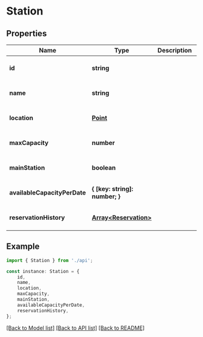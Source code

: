 # Station


## Properties

Name | Type | Description | Notes
------------ | ------------- | ------------- | -------------
**id** | **string** |  | [optional] [default to undefined]
**name** | **string** |  | [optional] [default to undefined]
**location** | [**Point**](Point.md) |  | [optional] [default to undefined]
**maxCapacity** | **number** |  | [optional] [default to undefined]
**mainStation** | **boolean** |  | [optional] [default to undefined]
**availableCapacityPerDate** | **{ [key: string]: number; }** |  | [optional] [default to undefined]
**reservationHistory** | [**Array&lt;Reservation&gt;**](Reservation.md) |  | [optional] [default to undefined]

## Example

```typescript
import { Station } from './api';

const instance: Station = {
    id,
    name,
    location,
    maxCapacity,
    mainStation,
    availableCapacityPerDate,
    reservationHistory,
};
```

[[Back to Model list]](../README.md#documentation-for-models) [[Back to API list]](../README.md#documentation-for-api-endpoints) [[Back to README]](../README.md)
